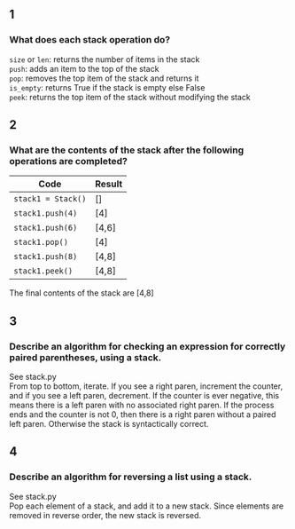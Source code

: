 ## 1
### What does each stack operation do?
`size` or `len`: returns the number of items in the stack \
`push`: adds an item to the top of the stack \
`pop`: removes the top item of the stack and returns it \
`is_empty`: returns True if the stack is empty else False \
`peek`: returns the top item of the stack without modifying the stack

## 2
### What are the contents of the stack after the following operations are completed?
| Code               | Result |
|--------------------|--------|
| `stack1 = Stack()` | []     |
| `stack1.push(4)`   | [4]    |
| `stack1.push(6)`   | [4,6]  |
| `stack1.pop()`     | [4]    |
| `stack1.push(8)`   | [4,8]  |
| `stack1.peek()`    | [4,8]  |

The final contents of the stack are [4,8]

## 3
### Describe an algorithm for checking an expression for correctly paired parentheses, using a stack.
See stack.py \
From top to bottom, iterate. If you see a right paren, increment the counter, and if you see a left paren, decrement. If the counter is ever negative, this means there is a left paren with no associated right paren. If the process ends and the counter is not 0, then there is a right paren without a paired left paren. Otherwise the stack is syntactically correct.

## 4
### Describe an algorithm for reversing a list using a stack.
See stack.py \
Pop each element of a stack, and add it to a new stack. Since elements are removed in reverse order, the new stack is reversed.